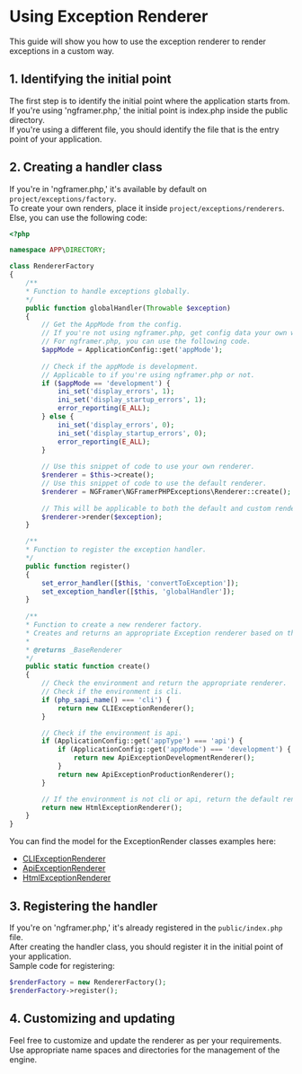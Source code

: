 # Using Exception Renderer
This guide will show you how to use the exception renderer to render exceptions in a custom way.


## 1. Identifying the initial point
The first step is to identify the initial point where the application starts from.  
If you're using 'ngframer.php,' the initial point is index.php inside the public directory.  
If you're using a different file, you should identify the file that is the entry point of your application.


## 2. Creating a handler class
If you're in 'ngframer.php,' it's available by default on ```project/exceptions/factory```.  
To create your own renders, place it inside ```project/exceptions/renderers```.  
Else, you can use the following code:

```php
<?php

namespace APP\DIRECTORY;

class RendererFactory
{
    /**
    * Function to handle exceptions globally.
    */
    public function globalHandler(Throwable $exception)
    {
        // Get the AppMode from the config.
        // If you're not using ngframer.php, get config data your own way.
        // For ngframer.php, you can use the following code.
        $appMode = ApplicationConfig::get('appMode');
        
        // Check if the appMode is development.
        // Applicable to if you're using ngframer.php or not.
        if ($appMode == 'development') {
            ini_set('display_errors', 1);
            ini_set('display_startup_errors', 1);
            error_reporting(E_ALL);
        } else {
            ini_set('display_errors', 0);
            ini_set('display_startup_errors', 0);
            error_reporting(E_ALL);
        }
    
        // Use this snippet of code to use your own renderer.
        $renderer = $this->create();
        // Use this snippet of code to use the default renderer.
        $renderer = NGFramer\NGFramerPHPExceptions\Renderer::create();
        
        // This will be applicable to both the default and custom renderer.
        $renderer->render($exception);
    }

    /**
    * Function to register the exception handler.
    */
    public function register()
    {
        set_error_handler([$this, 'convertToException']);
        set_exception_handler([$this, 'globalHandler']);
    }
    
    /**
    * Function to create a new renderer factory.
    * Creates and returns an appropriate Exception renderer based on the environment.
    *
    * @returns _BaseRenderer
    */
    public static function create()
    {
        // Check the environment and return the appropriate renderer.
        // Check if the environment is cli.
        if (php_sapi_name() === 'cli') {
            return new CLIExceptionRenderer();
        }

        // Check if the environment is api.
        if (ApplicationConfig::get('appType') === 'api') {
            if (ApplicationConfig::get('appMode') === 'development') {
                return new ApiExceptionDevelopmentRenderer();
            }
            return new ApiExceptionProductionRenderer();
        }

        // If the environment is not cli or api, return the default renderer.
        return new HtmlExceptionRenderer();
    }
}
```

You can find the model for the ExceptionRender classes examples here:
- [CLIExceptionRenderer](https://github.com/ngframer/ngframer.php.exceptions/renderer/CliExceptionRenderer.php)
- [ApiExceptionRenderer](https://github.com/ngframer/ngframer.php.exceptions/renderer/ApiExceptionRenderer.php)
- [HtmlExceptionRenderer](https://github.com/ngframer/ngframer.php.exceptions/renderer/HtmlExceptionRenderer.php)


## 3. Registering the handler
If you're on 'ngframer.php,' it's already registered in the ```public/index.php``` file.  
After creating the handler class, you should register it in the initial point of your application.  
Sample code for registering:
    
```php
$renderFactory = new RendererFactory();
$renderFactory->register();
```

## 4. Customizing and updating
Feel free to customize and update the renderer as per your requirements.  
Use appropriate name spaces and directories for the management of the engine.  